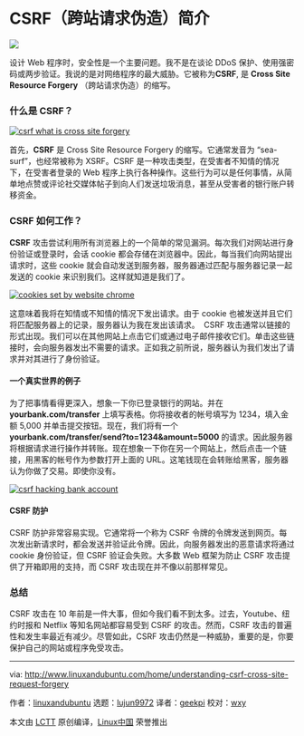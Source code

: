 CSRF（跨站请求伪造）简介
======
![](http://www.linuxandubuntu.com/uploads/2/1/1/5/21152474/understanding-csrf-cross-site-forgery_orig.jpg)

设计 Web 程序时，安全性是一个主要问题。我不是在谈论 DDoS 保护、使用强密码或两步验证。我说的是对网络程序的最大威胁。它被称为**CSRF**, 是 **Cross Site Resource Forgery** （跨站请求伪造）的缩写。

### 什么是 CSRF？

 [![csrf what is cross site forgery](http://www.linuxandubuntu.com/uploads/2/1/1/5/21152474/csrf-what-is-cross-site-forgery_orig.jpg)][1] 

首先，**CSRF** 是 Cross Site Resource Forgery 的缩写。它通常发音为 “sea-surf”，也经常被称为 XSRF。CSRF 是一种攻击类型，在受害者不知情的情况下，在受害者登录的 Web 程序上执行各种操作。这些行为可以是任何事情，从简单地点赞或评论社交媒体帖子到向人们发送垃圾消息，甚至从受害者的银行账户转移资金。

### CSRF 如何工作？

**CSRF** 攻击尝试利用所有浏览器上的一个简单的常见漏洞。每次我们对网站进行身份验证或登录时，会话 cookie 都会存储在浏览器中。因此，每当我们向网站提出请求时，这些 cookie 就会自动发送到服务器，服务器通过匹配与服务器记录一起发送的 cookie 来识别我们。这样就知道是我们了。

 [![cookies set by website chrome](http://www.linuxandubuntu.com/uploads/2/1/1/5/21152474/cookies-set-by-website-chrome_orig.jpg)][2] 

这意味着我将在知情或不知情的情况下发出请求。由于 cookie 也被发送并且它们将匹配服务器上的记录，服务器认为我在发出该请求。
​
CSRF 攻击通常以链接的形式出现。我们可以在其他网站上点击它们或通过电子邮件接收它们。单击这些链接时，会向服务器发出不需要的请求。正如我之前所说，服务器认为我们发出了请求并对其进行了身份验证。

#### 一个真实世界的例子

为了把事情看得更深入，想象一下你已登录银行的网站。并在 **yourbank.com/transfer** 上填写表格。你将接收者的帐号填写为 1234，填入金额 5,000 并单击提交按钮。现在，我们将有一个 **yourbank.com/transfer/send?to=1234&amount=5000** 的请求。因此服务器将根据请求进行操作并转账。现在想象一下你在另一个网站上，然后点击一个链接，用黑客的帐号作为参数打开上面的 URL。这笔钱现在会转账给黑客，服务器认为你做了交易。即使你没有。

 [![csrf hacking bank account](http://www.linuxandubuntu.com/uploads/2/1/1/5/21152474/csrf-hacking-bank-account_orig.jpg)][3] 

#### CSRF 防护

CSRF 防护非常容易实现。它通常将一个称为  CSRF 令牌的令牌发送到网页。每次发出新请求时，都会发送并验证此令牌。因此，向服务器发出的恶意请求将通过 cookie 身份验证，但 CSRF 验证会失败。大多数 Web 框架为防止 CSRF 攻击提供了开箱即用的支持，而 CSRF 攻击现在并不像以前那样常见。

### 总结

CSRF 攻击在 10 年前是一件大事，但如今我们看不到太多。过去，Youtube、纽约时报和 Netflix 等知名网站都容易受到 CSRF 的攻击。然而，CSRF 攻击的普遍性和发生率最近有减少。尽管如此，CSRF 攻击仍然是一种威胁，重要的是，你要保护自己的网站或程序免受攻击。


--------------------------------------------------------------------------------

via: http://www.linuxandubuntu.com/home/understanding-csrf-cross-site-request-forgery

作者：[linuxandubuntu][a]
选题：[lujun9972](https://github.com/lujun9972)
译者：[geekpi](https://github.com/geekpi)
校对：[wxy](https://github.com/wxy)

本文由 [LCTT](https://github.com/LCTT/TranslateProject) 原创编译，[Linux中国](https://linux.cn/) 荣誉推出

[a]:http://www.linuxandubuntu.com
[1]:http://www.linuxandubuntu.com/uploads/2/1/1/5/21152474/csrf-what-is-cross-site-forgery_orig.jpg
[2]:http://www.linuxandubuntu.com/uploads/2/1/1/5/21152474/cookies-set-by-website-chrome_orig.jpg
[3]:http://www.linuxandubuntu.com/uploads/2/1/1/5/21152474/csrf-hacking-bank-account_orig.jpg
